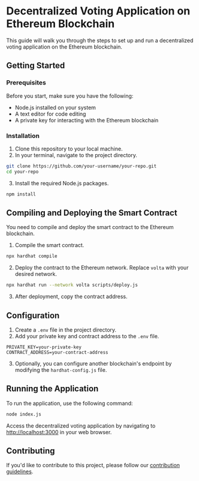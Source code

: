 



# Decentralized Voting Application on Ethereum Blockchain

This guide will walk you through the steps to set up and run a decentralized voting application on the Ethereum blockchain.

## Getting Started

### Prerequisites

Before you start, make sure you have the following:

- Node.js installed on your system
- A text editor for code editing
- A private key for interacting with the Ethereum blockchain

### Installation

1. Clone this repository to your local machine.
2. In your terminal, navigate to the project directory.

```bash
git clone https://github.com/your-username/your-repo.git
cd your-repo
```

3. Install the required Node.js packages.

```bash
npm install
```

## Compiling and Deploying the Smart Contract

You need to compile and deploy the smart contract to the Ethereum blockchain.

1. Compile the smart contract.

```bash
npx hardhat compile
```

2. Deploy the contract to the Ethereum network. Replace `volta` with your desired network.

```bash
npx hardhat run --network volta scripts/deploy.js
```

3. After deployment, copy the contract address.

## Configuration

1. Create a `.env` file in the project directory.
2. Add your private key and contract address to the `.env` file.

```dotenv
PRIVATE_KEY=your-private-key
CONTRACT_ADDRESS=your-contract-address
```

3. Optionally, you can configure another blockchain's endpoint by modifying the `hardhat-config.js` file.

## Running the Application

To run the application, use the following command:

```bash
node index.js
```

Access the decentralized voting application by navigating to [http://localhost:3000](http://localhost:3000) in your web browser.

## Contributing

If you'd like to contribute to this project, please follow our [contribution guidelines](CONTRIBUTING.md).

